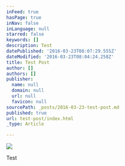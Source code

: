 ```yaml
---
inFeed: true
hasPage: true
inNav: false
inLanguage: null
starred: false
keywords: []
description: Test
datePublished: '2016-03-23T08:07:29.555Z'
dateModified: '2016-03-23T08:04:24.258Z'
title: Test Post
author: []
authors: []
publisher:
  name: null
  domain: null
  url: null
  favicon: null
sourcePath: _posts/2016-03-23-test-post.md
published: true
url: test-post/index.html
_type: Article

---
```

![](https://the-grid-user-content.s3-us-west-2.amazonaws.com/77e5fa02-9d66-4ecc-912f-35c44b528eb7.jpg)

Test